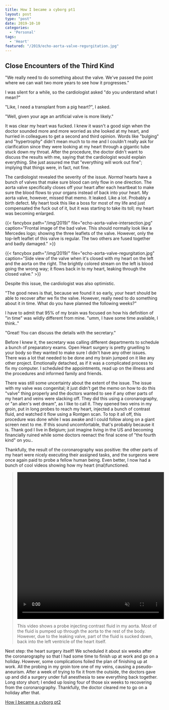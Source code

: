 ```yaml
---
title: How I became a cyborg pt1
layout: post
type: "post"
date: 2019-10-10
categories:
  - 'Personal'
tags:
  - 'Heart'
featured: "/2019/echo-aorta-valve-regurgitation.jpg"
---
```


## Close Encounters of the Third Kind

"We really need to do something about the valve. We've passed the point where we can wait two more years to see how it progresses."

I was silent for a while, so the cardiologist asked "do you understand what I mean?"

"Like, I need a transplant from a pig heart?", I asked.

"Well, given your age an artificial valve is more likely."

It was clear my heart was fucked. I knew it wasn't a good sign when the doctor sounded more and more worried as she looked at my heart, and hurried in colleagues to get a second and third opinion. Words like "bulging" and "hypertrophy" didn't mean much to to me and I couldn't really ask for clarification since they were looking at my heart through a gigantic tube stuck down my throat. After the procedure, the doctor didn't want to discuss the results with me, saying that the cardiologist would explain everything. She just assured me that "everything will work out fine"; implying that things were, in fact, not fine.

The cardiologist revealed the severity of the issue. _Normal_ hearts have a bunch of valves that make sure blood can only flow in one direction. The aorta valve specifically closes off your heart after each heartbeat to make sure the blood flows to your organs instead of back into your heart. My aorta valve, however, missed that memo. It leaked. Like a lot. Probably a birth defect. My heart took this like a boss for most of my life and just compensated the fuck out of it, but it was starting to take its toll; my heart was becoming enlarged.

{{< fancybox path="/img/2019/" file="echo-aorta-valve-intersection.jpg"  caption="Frontal image of the bad valve. This should normally look like a Mercedes logo; showing the three leaflets of the valve. However, only the top-left leaflet of this valve is regular. The two others are fused together and badly damaged." >}}

{{< fancybox path="/img/2019/" file="echo-aorta-valve-regurgitation.jpg"  caption="Side view of the valve when it's closed with my heart on the left and the aorta on the right. The brightly colored stream on the left is blood going the wrong way; it flows back in to my heart, leaking through the closed valve." >}}

Despite this issue, the cardiologist was also optimistic.

"The good news is that, because we found it so early, your heart should be able to recover after we fix the valve. However, really need to do something about it in time. What do you have planned the following weeks?"

I have to admit that 95% of my brain was focused on how his definition of "in time" was wildly different from mine. "umm, I have some time available, I think.."

"Great! You can discuss the details with the secretary."

Before I knew it, the secretary was calling different departments to schedule a bunch of preparatory exams. Open Heart surgery is pretty gruelling to your body so they wanted to make sure I didn't have any other issues. There was a lot that needed to be done and my brain jumped on it like any other project. Emotionally detached, as if it was a complicated process to fix my computer. I scheduled the appointments, read up on the illness and the procedures and informed family and friends.

There was still some uncertainty about the extent of the issue. The issue with my valve was congenital; it just didn't get the memo on how to do this "valve" thing properly and the doctors wanted to see if any other parts of my heart and veins were slacking off. They did this using a coronarography, or "an alien's wet dream", as I like to call it. They opened two veins in my groin, put in long probes to reach my heart, injected a bunch of contrast fluid, and watched it flow using a Rontgen scan. To top it all off, this procedure was done while I was awake and I could follow along on a giant screen next to me. If this sound uncomfortable, that's probably because it is. Thank god I live in Belgium; just imagine living in the US and becoming financially ruined while some doctors reenact the final scene of "the fourth kind" on you..

Thankfully, the result of the coronarography was positive: the other parts of my heart were nicely executing their assigned tasks, and the surgeons were once again paid to probe a fellow human being. Even better, I now had a bunch of cool videos showing how my heart (mal)functioned.

<!-- {{< youtube id="OFHO9u5H48U" autoplay="true" caption="test">}} -->

> <video width="480" height="480" autoplay loop muted>
>   <source src="/img/2019/coronaro-aorta-valve-regurgitation.mp4" type="video/mp4">
> Your browser does not support the video tag.
> </video>
>
> This video shows a probe injecting contrast fluid in my aorta. Most of the fluid is pumped up through the aorta to the rest of the body. However, due to the leaking valve, part of the fluid is sucked down, back into the left ventricle of the heart itself.

<!--
```bash
# Export images in DICOM file to jpg
mogrify -format jpg F000001
# Create mp4 video file from sequence of jpg images
ffmpeg -framerate 15 -i F000001-%000d.jpg -c:v libx264 -profile:v high -crf 20 -pix_fmt yuv420p output.mp4
```

source: https://askubuntu.com/a/610945/172367
-->

Next step: the heart surgery itself! We scheduled it about six weeks after the coronarography so that I had some time to finish up at work and go on a holiday. However, some complications foiled the plan of finishing up at work. All the probing in my groin tore one of my veins, causing a pseudo-aneurism. After a week of trying to fix it from the outside, the doctors gave up and did a surgery under full anesthesia to sew everything back together. Long story short; I ended up losing four of those six weeks to recovering from the coronarography. Thankfully, the doctor cleared me to go on a holiday after that.

[How I became a cyborg pt2](/blog/2020-steampunk-cyborg-2)

<!--

```
# Convert images into jpg; manually specify contrast
mogrify -define dcm:window=525X3050 -format jpg *
# Convert jpgs into video
ffmpeg -framerate 15 -i F%06d.jpg -c:v libx264 -profile:v high -crf 20 -pix_fmt yuv420p -vf scale=720:-2 output.mp4
```
-->

